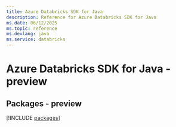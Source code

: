 ```yaml
---
title: Azure Databricks SDK for Java
description: Reference for Azure Databricks SDK for Java
ms.date: 06/12/2025
ms.topic: reference
ms.devlang: java
ms.service: databricks
---
```

# Azure Databricks SDK for Java - preview
## Packages - preview
[!INCLUDE [packages](databricks-index.md)]